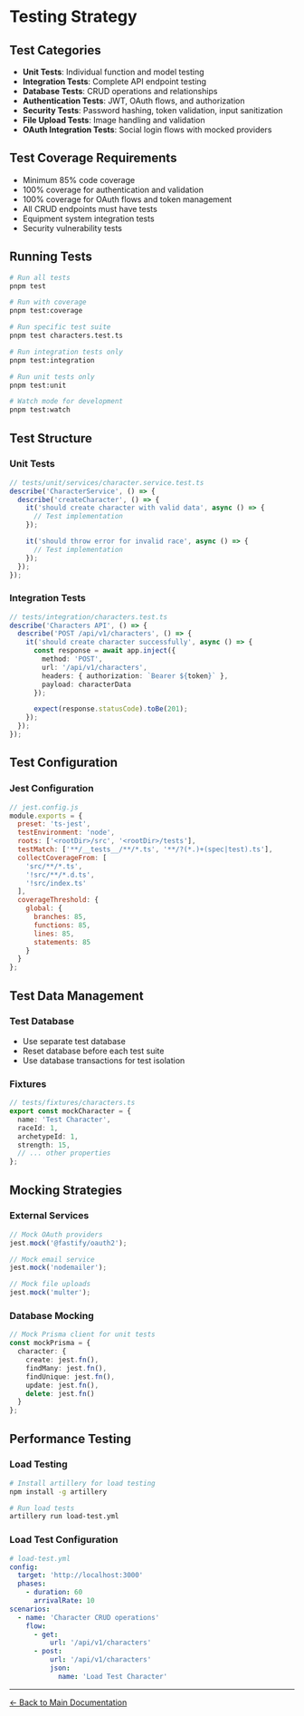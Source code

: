 # Testing Strategy

## Test Categories

- **Unit Tests**: Individual function and model testing
- **Integration Tests**: Complete API endpoint testing
- **Database Tests**: CRUD operations and relationships
- **Authentication Tests**: JWT, OAuth flows, and authorization
- **Security Tests**: Password hashing, token validation, input sanitization
- **File Upload Tests**: Image handling and validation
- **OAuth Integration Tests**: Social login flows with mocked providers

## Test Coverage Requirements

- Minimum 85% code coverage
- 100% coverage for authentication and validation
- 100% coverage for OAuth flows and token management
- All CRUD endpoints must have tests
- Equipment system integration tests
- Security vulnerability tests

## Running Tests

```bash
# Run all tests
pnpm test

# Run with coverage
pnpm test:coverage

# Run specific test suite
pnpm test characters.test.ts

# Run integration tests only
pnpm test:integration

# Run unit tests only
pnpm test:unit

# Watch mode for development
pnpm test:watch
```

## Test Structure

### Unit Tests

```typescript
// tests/unit/services/character.service.test.ts
describe('CharacterService', () => {
  describe('createCharacter', () => {
    it('should create character with valid data', async () => {
      // Test implementation
    });

    it('should throw error for invalid race', async () => {
      // Test implementation
    });
  });
});
```

### Integration Tests

```typescript
// tests/integration/characters.test.ts
describe('Characters API', () => {
  describe('POST /api/v1/characters', () => {
    it('should create character successfully', async () => {
      const response = await app.inject({
        method: 'POST',
        url: '/api/v1/characters',
        headers: { authorization: `Bearer ${token}` },
        payload: characterData
      });

      expect(response.statusCode).toBe(201);
    });
  });
});
```

## Test Configuration

### Jest Configuration

```javascript
// jest.config.js
module.exports = {
  preset: 'ts-jest',
  testEnvironment: 'node',
  roots: ['<rootDir>/src', '<rootDir>/tests'],
  testMatch: ['**/__tests__/**/*.ts', '**/?(*.)+(spec|test).ts'],
  collectCoverageFrom: [
    'src/**/*.ts',
    '!src/**/*.d.ts',
    '!src/index.ts'
  ],
  coverageThreshold: {
    global: {
      branches: 85,
      functions: 85,
      lines: 85,
      statements: 85
    }
  }
};
```

## Test Data Management

### Test Database

- Use separate test database
- Reset database before each test suite
- Use database transactions for test isolation

### Fixtures

```typescript
// tests/fixtures/characters.ts
export const mockCharacter = {
  name: 'Test Character',
  raceId: 1,
  archetypeId: 1,
  strength: 15,
  // ... other properties
};
```

## Mocking Strategies

### External Services

```typescript
// Mock OAuth providers
jest.mock('@fastify/oauth2');

// Mock email service
jest.mock('nodemailer');

// Mock file uploads
jest.mock('multer');
```

### Database Mocking

```typescript
// Mock Prisma client for unit tests
const mockPrisma = {
  character: {
    create: jest.fn(),
    findMany: jest.fn(),
    findUnique: jest.fn(),
    update: jest.fn(),
    delete: jest.fn()
  }
};
```

## Performance Testing

### Load Testing

```bash
# Install artillery for load testing
npm install -g artillery

# Run load tests
artillery run load-test.yml
```

### Load Test Configuration

```yaml
# load-test.yml
config:
  target: 'http://localhost:3000'
  phases:
    - duration: 60
      arrivalRate: 10
scenarios:
  - name: 'Character CRUD operations'
    flow:
      - get:
          url: '/api/v1/characters'
      - post:
          url: '/api/v1/characters'
          json:
            name: 'Load Test Character'
```

---
[← Back to Main Documentation](../README.md)
